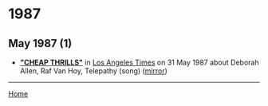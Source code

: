 # 1987

## May 1987 (1)

 - [**"CHEAP THRILLS"**](https://www.latimes.com/archives/la-xpm-1987-05-31-ca-9135-story.html) in [Los Angeles Times](https://www.latimes.com/) on 31 May 1987 about Deborah Allen, Raf Van Hoy, Telepathy (song) ([mirror](https://web.archive.org/web/*/https://www.latimes.com/archives/la-xpm-1987-05-31-ca-9135-story.html))

----

[Home](../)

